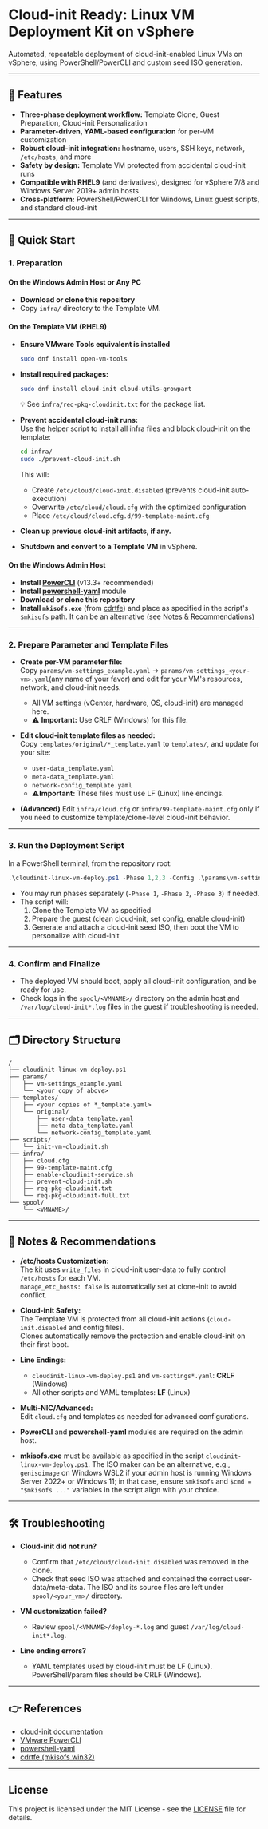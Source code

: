 # Cloud-init Ready: Linux VM Deployment Kit on vSphere

Automated, repeatable deployment of cloud-init-enabled Linux VMs on vSphere, using PowerShell/PowerCLI and custom seed ISO generation.

---

## 🧭 Features

- **Three-phase deployment workflow:** Template Clone, Guest Preparation, Cloud-init Personalization
- **Parameter-driven, YAML-based configuration** for per-VM customization
- **Robust cloud-init integration:** hostname, users, SSH keys, network, `/etc/hosts`, and more
- **Safety by design:** Template VM protected from accidental cloud-init runs
- **Compatible with RHEL9** (and derivatives), designed for vSphere 7/8 and Windows Server 2019+ admin hosts
- **Cross-platform:** PowerShell/PowerCLI for Windows, Linux guest scripts, and standard cloud-init

---

## 🚀 Quick Start

### 1. Preparation

#### On the Windows Admin Host or Any PC

- **Download or clone this repository**  
- Copy `infra/` directory to the Template VM.

#### On the Template VM (RHEL9)

- **Ensure VMware Tools equivalent is installed**
    ```sh
    sudo dnf install open-vm-tools
    ```

- **Install required packages:**
    ```sh
    sudo dnf install cloud-init cloud-utils-growpart
    ```
    💡 See `infra/req-pkg-cloudinit.txt` for the package list.

- **Prevent accidental cloud-init runs:**  
    Use the helper script to install all infra files and block cloud-init on the template:
    ```sh
    cd infra/
    sudo ./prevent-cloud-init.sh
    ```
    This will:
    - Create `/etc/cloud/cloud-init.disabled` (prevents cloud-init auto-execution)
    - Overwrite `/etc/cloud/cloud.cfg` with the optimized configuration
    - Place `/etc/cloud/cloud.cfg.d/99-template-maint.cfg`

- **Clean up previous cloud-init artifacts, if any.**
- **Shutdown and convert to a Template VM** in vSphere.

#### On the Windows Admin Host

- **Install [PowerCLI](https://developer.vmware.com/powercli)** (v13.3+ recommended)
- **Install [powershell-yaml](https://github.com/cloudbase/powershell-yaml)** module
- **Download or clone this repository**  
- **Install `mkisofs.exe`** (from [cdrtfe](https://sourceforge.net/projects/cdrtfe/)) and place as specified in the script's `$mkisofs` path. It can be an alternative (see [Notes & Recommendations](#notes--recommendations))

---

### 2. Prepare Parameter and Template Files

- **Create per-VM parameter file:**  
  Copy `params/vm-settings_example.yaml` → `params/vm-settings_<your-vm>.yaml`(any name of your favor) and edit for your VM's resources, network, and cloud-init needs.
    - All VM settings (vCenter, hardware, OS, cloud-init) are managed here.
    - ⚠️ **Important:** Use CRLF (Windows) for this file.

- **Edit cloud-init template files as needed:**  
  Copy `templates/original/*_template.yaml` to `templates/`, and update for your site:
    - `user-data_template.yaml`
    - `meta-data_template.yaml`
    - `network-config_template.yaml`
    - ⚠️**Important:** These files must use LF (Linux) line endings.

- **(Advanced)** Edit `infra/cloud.cfg` or `infra/99-template-maint.cfg` only if you need to customize template/clone-level cloud-init behavior.

---

### 3. Run the Deployment Script

In a PowerShell terminal, from the repository root:

```powershell
.\cloudinit-linux-vm-deploy.ps1 -Phase 1,2,3 -Config .\params\vm-settings_<your-vm>.yaml
```

- You may run phases separately (`-Phase 1`, `-Phase 2`, `-Phase 3`) if needed.
- The script will:
    1. Clone the Template VM as specified
    2. Prepare the guest (clean cloud-init, set config, enable cloud-init)
    3. Generate and attach a cloud-init seed ISO, then boot the VM to personalize with cloud-init

---

### 4. Confirm and Finalize

- The deployed VM should boot, apply all cloud-init configuration, and be ready for use.
- Check logs in the `spool/<VMNAME>/` directory on the admin host and `/var/log/cloud-init*.log` files in the guest if troubleshooting is needed.

---

## 🗂️ Directory Structure

```
/
├── cloudinit-linux-vm-deploy.ps1
├── params/
│   ├── vm-settings_example.yaml
│   └── <your copy of above>
├── templates/
│   ├── <your copies of *_template.yaml>
│   └── original/
│       ├── user-data_template.yaml
│       ├── meta-data_template.yaml
│       └── network-config_template.yaml
├── scripts/
│   └── init-vm-cloudinit.sh
├── infra/
│   ├── cloud.cfg
│   ├── 99-template-maint.cfg
│   ├── enable-cloudinit-service.sh
│   ├── prevent-cloud-init.sh
│   ├── req-pkg-cloudinit.txt
│   └── req-pkg-cloudinit-full.txt
└── spool/
    └── <VMNAME>/
```

---

## 📝 Notes & Recommendations

- **/etc/hosts Customization:**  
  The kit uses `write_files` in cloud-init user-data to fully control `/etc/hosts` for each VM.  
  `manage_etc_hosts: false` is automatically set at clone-init to avoid conflict.

- **Cloud-init Safety:**  
  The Template VM is protected from all cloud-init actions (`cloud-init.disabled` and config files).  
  Clones automatically remove the protection and enable cloud-init on their first boot.

- **Line Endings:**  
  - `cloudinit-linux-vm-deploy.ps1` and `vm-settings*.yaml`: **CRLF** (Windows)
  - All other scripts and YAML templates: **LF** (Linux)

- **Multi-NIC/Advanced:**  
  Edit `cloud.cfg` and templates as needed for advanced configurations.

- **PowerCLI** and **powershell-yaml** modules are required on the admin host.

- **mkisofs.exe** must be available as specified in the script `cloudinit-linux-vm-deploy.ps1`. The ISO maker can be an alternative, e.g., `genisoimage` on Windows WSL2 if your admin host is running Windows Server 2022+ or Windows 11; in that case, ensure `$mkisofs` and `$cmd = "$mkisofs ..."` variables in the script align with your choice.

---

## 🛠️ Troubleshooting

- **Cloud-init did not run?**  
  - Confirm that `/etc/cloud/cloud-init.disabled` was removed in the clone.
  - Check that seed ISO was attached and contained the correct user-data/meta-data. The ISO and its source files are left under `spool/<your_vm>/` directory.

- **VM customization failed?**  
  - Review `spool/<VMNAME>/deploy-*.log` and guest `/var/log/cloud-init*.log`.

- **Line ending errors?**  
  - YAML templates used by cloud-init must be LF (Linux).  
    PowerShell/param files should be CRLF (Windows).

---

## 👉 References

- [cloud-init documentation](https://cloud-init.io/)
- [VMware PowerCLI](https://developer.vmware.com/powercli)
- [powershell-yaml](https://github.com/cloudbase/powershell-yaml)
- [cdrtfe (mkisofs win32)](https://sourceforge.net/projects/cdrtfe/)

---

## License

This project is licensed under the MIT License - see the [LICENSE](../../LICENSE) file for details.
